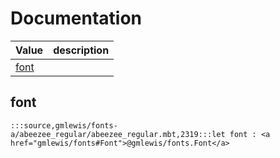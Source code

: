 # Documentation
|Value|description|
|---|---|
|[font](#font)||

## font

```moonbit
:::source,gmlewis/fonts-a/abeezee_regular/abeezee_regular.mbt,2319:::let font : <a href="gmlewis/fonts#Font">@gmlewis/fonts.Font</a>
```

